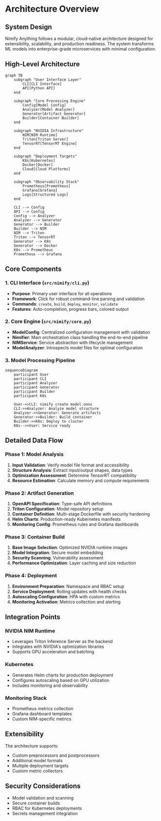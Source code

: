 # Architecture Overview

## System Design

Nimify Anything follows a modular, cloud-native architecture designed for extensibility, scalability, and production readiness. The system transforms ML models into enterprise-grade microservices with minimal configuration.

## High-Level Architecture

```mermaid
graph TB
    subgraph "User Interface Layer"
        CLI[CLI Interface]
        API[Python API]
    end
    
    subgraph "Core Processing Engine"
        Config[Model Config]
        Analyzer[Model Analyzer]
        Generator[Artifact Generator]
        Builder[Container Builder]
    end
    
    subgraph "NVIDIA Infrastructure"
        NIM[NIM Runtime]
        Triton[Triton Server]
        TensorRT[TensorRT Engine]
    end
    
    subgraph "Deployment Targets"
        K8s[Kubernetes]
        Docker[Docker]
        Cloud[Cloud Platforms]
    end
    
    subgraph "Observability Stack"
        Prometheus[Prometheus]
        Grafana[Grafana]
        Logs[Structured Logs]
    end
    
    CLI --> Config
    API --> Config
    Config --> Analyzer
    Analyzer --> Generator
    Generator --> Builder
    Builder --> NIM
    NIM --> Triton
    Triton --> TensorRT
    Generator --> K8s
    Generator --> Docker
    K8s --> Prometheus
    Prometheus --> Grafana
```

## Core Components

### 1. CLI Interface (`src/nimify/cli.py`)
- **Purpose**: Primary user interface for all operations
- **Framework**: Click for robust command-line parsing and validation
- **Commands**: `create`, `build`, `deploy`, `monitor`, `validate`
- **Features**: Auto-completion, progress bars, colored output

### 2. Core Engine (`src/nimify/core.py`)
- **ModelConfig**: Centralized configuration management with validation
- **Nimifier**: Main orchestration class handling the end-to-end pipeline
- **NIMService**: Service abstraction with lifecycle management
- **ModelAnalyzer**: Introspects model files for optimal configuration

### 3. Model Processing Pipeline

```mermaid
sequenceDiagram
    participant User
    participant CLI
    participant Analyzer
    participant Generator
    participant Builder
    participant K8s
    
    User->>CLI: nimify create model.onnx
    CLI->>Analyzer: Analyze model structure
    Analyzer->>Generator: Generate artifacts
    Generator->>Builder: Build container
    Builder->>K8s: Deploy to cluster
    K8s-->>User: Service ready
```

## Detailed Data Flow

### Phase 1: Model Analysis
1. **Input Validation**: Verify model file format and accessibility
2. **Structure Analysis**: Extract input/output shapes, data types
3. **Optimization Assessment**: Determine TensorRT compatibility
4. **Resource Estimation**: Calculate memory and compute requirements

### Phase 2: Artifact Generation
1. **OpenAPI Specification**: Type-safe API definitions
2. **Triton Configuration**: Model repository setup
3. **Container Definition**: Multi-stage Dockerfile with security hardening
4. **Helm Charts**: Production-ready Kubernetes manifests
5. **Monitoring Config**: Prometheus rules and Grafana dashboards

### Phase 3: Container Build
1. **Base Image Selection**: Optimized NVIDIA runtime images
2. **Model Integration**: Secure model embedding
3. **Security Scanning**: Vulnerability assessment
4. **Performance Optimization**: Layer caching and size reduction

### Phase 4: Deployment
1. **Environment Preparation**: Namespace and RBAC setup
2. **Service Deployment**: Rolling updates with health checks
3. **Autoscaling Configuration**: HPA with custom metrics
4. **Monitoring Activation**: Metrics collection and alerting

## Integration Points

### NVIDIA NIM Runtime
- Leverages Triton Inference Server as the backend
- Integrates with NVIDIA's optimization libraries
- Supports GPU acceleration and batching

### Kubernetes
- Generates Helm charts for production deployment
- Configures autoscaling based on GPU utilization
- Includes monitoring and observability

### Monitoring Stack
- Prometheus metrics collection
- Grafana dashboard templates
- Custom NIM-specific metrics

## Extensibility

The architecture supports:
- Custom preprocessors and postprocessors
- Additional model formats
- Multiple deployment targets
- Custom metric collectors

## Security Considerations

- Model validation and scanning
- Secure container builds
- RBAC for Kubernetes deployments
- Secrets management integration